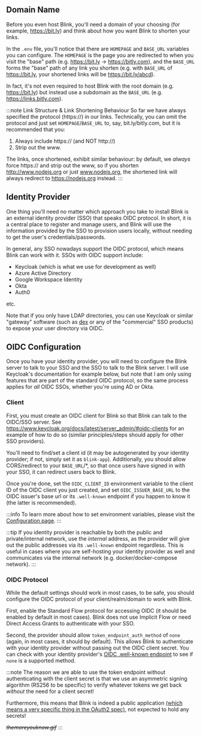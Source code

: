## Domain Name

Before you even host Blink, you'll need a domain of your choosing (for example, https://bit.ly) and think about how you want Blink to shorten your links.

In the `.env` file, you'll notice that there are `HOMEPAGE` and `BASE_URL` variables you can configure. The `HOMEPAGE` is the page you are redirected to when you visit the "base" path (e.g. https://bit.ly -> https://bitly.com), and the `BASE_URL` forms the "base" path of any link you shorten (e.g. with `BASE_URL` of https://bit.ly, your shortened links will be https://bit.ly/abcd).

In fact, it's not even required to host Blink with the root domain (e.g. https://bit.ly) but instead use a subdomain as the `BASE_URL` (e.g. https://links.bitly.com).

:::note Link Structure & Link Shortening Behaviour
So far we have always specified the protocol (https://) in our links. Technically, you can omit the protocol and just set `HOMEPAGE`/`BASE_URL` to, say, bit.ly/bitly.com, but it is recommended that you:

1. Always include https:// (and NOT http://)
2. Strip out the www.

The links, once shortened, exhibit similar behaviour: by default, we _always_ force https:// and strip out the www, so if you shorten http://www.nodejs.org or just www.nodejs.org, the shortened link will always redirect to https://nodejs.org instead.
:::

## Identity Provider

One thing you'll need no matter which approach you take to install Blink is an external identity provider (SSO) that speaks OIDC protocol.
In short, it is a central place to register and manage users, and Blink will use the information provided by the SSO to provision users locally, without needing to get the user's credentials/passwords.

In general, any SSO nowadays support the OIDC protocol, which means Blink can work with it.
SSOs with OIDC support include:

- Keycloak (which is what we use for development as well)
- Azure Active Directory
- Google Workspace Identity
- Okta
- Auth0

etc.

Note that if you only have LDAP directories, you can use Keycloak or similar "gateway" software (such as [dex](https://github.com/dexidp/dex) or any of the "commercial" SSO products) to expose your user directory via OIDC.

## OIDC Configuration

Once you have your identity provider, you will need to configure the Blink server to talk to your SSO and the SSO to talk to the Blink server. I will use Keycloak's documentation for example below, but note that I am only using features that are part of the standard OIDC protocol, so the same process applies for _all_ OIDC SSOs, whether you're using AD or Okta.

### Client

First, you must create an OIDC client for Blink so that Blink can talk to the OIDC/SSO server. See https://www.keycloak.org/docs/latest/server_admin/#oidc-clients for an example of how to do so (similar principles/steps should apply for other SSO providers).

You'll need to find/set a client id (it may be autogenerated by your identity provider; if not, simply set it as `blink-app`). Additionally, you should allow CORS/redirect to your `BASE_URL`/\*, so that once users have signed in with your SSO, it can redirect users back to Blink.

Once you're done, set the `OIDC_CLIENT_ID` environment variable to the client ID of the OIDC client you just created, and set `OIDC_ISSUER_BASE_URL` to the OIDC issuer's base url or its `.well-known` endpoint if you happen to know it (the latter is recommended).

:::info
To learn more about how to set environment variables, please visit the [Configuration page](/Server%20Administration/3.1%20Configuration).
:::

:::tip
If you identity provider is reachable by both the public and private/internal network, use the _internal_ address, as the provider will give out the public addresses via its `.well-known` endpoint regardless. This is useful in cases where you are self-hosting your identity provider as well and communicates via the internal network (e.g. docker/docker-compose network).
:::

### OIDC Protocol

While the default settings should work in most cases, to be safe, you should configure the OIDC protocol of your client/realm/domain to work with Blink.

First, enable the Standard Flow protocol for accessing OIDC (it should be enabled by default in most cases). Blink does not use Implicit Flow or need Direct Access Grants to authenticate with your SSO.

Second, the provider should allow `token_endpoint_auth_method` of `none` (again, in most cases, it should by default). This allows Blink to authenticate with your identity provider without passing out the OIDC client secret. You can check with your identity provider's [OIDC .well-known endpoint](https://stackoverflow.com/a/30449500) to see if `none` is a supported method.

:::note
The reason we are able to use the token endpoint without authenticating with the client secret is that we use an asymmetric signing algorithm (RS256 to be specific) to verify whatever tokens we get back _without_ the need for a client secret!

Furthermore, this means that Blink is indeed a public application [(which means a very specific thing in the OAuth2 spec)](https://auth0.com/docs/configure/applications/confidential-public-apps), not expected to hold any secrets!

~~_themoreyouknow.gif_~~
:::
